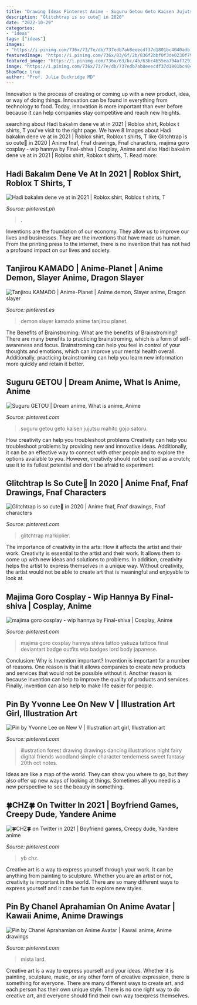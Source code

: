 ```yaml
---
title: "Drawing Ideas Pinterest Anime - Suguru Getou Geto Kaisen Jujutsu Mahito Gojo Satoru"
description: "Glitchtrap is so cute🌝 in 2020"
date: "2022-10-29"
categories:
- "ideas"
tags: ["ideas"]
images:
- "https://i.pinimg.com/736x/73/7e/db/737edb7ab8eeecdf37d1801bc4040adb.jpg"
featuredImage: "https://i.pinimg.com/736x/83/6f/2b/836f2bbf0f3de0230f79bdf4061f2fcc.jpg"
featured_image: "https://i.pinimg.com/736x/63/bc/4b/63bc4b55ea794af72913a29ab8bbae06.jpg"
image: "https://i.pinimg.com/736x/73/7e/db/737edb7ab8eeecdf37d1801bc4040adb.jpg"
ShowToc: true
author: "Prof. Julia Buckridge MD"
---
```



Innovation is the process of creating or coming up with a new product, idea, or way of doing things. Innovation can be found in everything from technology to food. Today, innovation is more important than ever before because it can help companies stay competitive and reach new heights.

	

		
searching about Hadi bakalım dene ve at in 2021 | Roblox shirt, Roblox t shirts, T you've visit to the right page. We have 8 Images about Hadi bakalım dene ve at in 2021 | Roblox shirt, Roblox t shirts, T like Glitchtrap is so cute🌝 in 2020 | Anime fnaf, Fnaf drawings, Fnaf characters, majima goro cosplay - wip hannya by Final-shiva | Cosplay, Anime and also Hadi bakalım dene ve at in 2021 | Roblox shirt, Roblox t shirts, T. Read more:
		
    
## Hadi Bakalım Dene Ve At In 2021 | Roblox Shirt, Roblox T Shirts, T

<img loading=lazy src="https://i.pinimg.com/736x/84/72/7b/84727b1b55450f5f5633034e66be8188.jpg" onerror="this.onerror=null;this.src='https://tse2.mm.bing.net/th?id=OIP.ZAAmCcvCi9ogOBCFxsiWqwAAAA&amp;pid=15.1';" alt="Hadi bakalım dene ve at in 2021 | Roblox shirt, Roblox t shirts, T">

_Source: pinterest.ph_

>. 

	

Inventions are the foundation of our economy. They allow us to improve our lives and businesses. They are the inventions that have made us human. From the printing press to the internet, there is no invention that has not had a profound impact on our lives and society.

    
## Tanjirou KAMADO | Anime-Planet | Anime Demon, Slayer Anime, Dragon Slayer

<img loading=lazy src="https://i.pinimg.com/736x/4f/70/f2/4f70f28404941cbd22bc879f52f22c31.jpg" onerror="this.onerror=null;this.src='https://tse1.mm.bing.net/th?id=OIP.ivMUbIES-tAYXCbg8NijeQAAAA&amp;pid=15.1';" alt="Tanjirou KAMADO | Anime-Planet | Anime demon, Slayer anime, Dragon slayer">

_Source: pinterest.es_

>demon slayer kamado anime tanjirou planet. 

	

The Benefits of Brainstroming: What are the benefits of Brainstroming?
There are many benefits to practicing brainstroming, which is a form of self-awareness and focus. Brainstroming can help you feel in control of your thoughts and emotions, which can improve your mental health overall. Additionally, practicing brainstroming can help you learn new information more quickly and retain it better.

    
## Suguru GETOU | Dream Anime, What Is Anime, Anime

<img loading=lazy src="https://i.pinimg.com/736x/d8/76/1b/d8761b42ef2bab10c25bbc2e4beb46ae.jpg" onerror="this.onerror=null;this.src='https://tse4.mm.bing.net/th?id=OIP.kLqX0ssHGNya7Fk_gbL4ggAAAA&amp;pid=15.1';" alt="Suguru GETOU | Dream anime, What is anime, Anime">

_Source: pinterest.com_

>suguru getou geto kaisen jujutsu mahito gojo satoru. 

	

How creativity can help you troubleshoot problems
Creativity can help you troubleshoot problems by providing new and innovative ideas. Additionally, it can be an effective way to connect with other people and to explore the options available to you. However, creativity should not be used as a crutch; use it to its fullest potential and don't be afraid to experiment.

    
## Glitchtrap Is So Cute🌝 In 2020 | Anime Fnaf, Fnaf Drawings, Fnaf Characters

<img loading=lazy src="https://i.pinimg.com/736x/63/bc/4b/63bc4b55ea794af72913a29ab8bbae06.jpg" onerror="this.onerror=null;this.src='https://tse2.mm.bing.net/th?id=OIP.8KjjpT-XZlcw76VBX0Q6cgHaMW&amp;pid=15.1';" alt="Glitchtrap is so cute🌝 in 2020 | Anime fnaf, Fnaf drawings, Fnaf characters">

_Source: pinterest.com_

>glitchtrap markiplier. 

	

The importance of creativity in the arts: How it affects the artist and their work.
Creativity is essential to the artist and their work. It allows them to come up with new ideas and solutions to problems. In addition, creativity helps the artist to express themselves in a unique way. Without creativity, the artist would not be able to create art that is meaningful and enjoyable to look at.

    
## Majima Goro Cosplay - Wip Hannya By Final-shiva | Cosplay, Anime

<img loading=lazy src="https://i.pinimg.com/736x/bf/31/f1/bf31f17ce53e9033b2b89413941ea77a.jpg" onerror="this.onerror=null;this.src='https://tse3.mm.bing.net/th?id=OIP.ZrdKs_N3o28262zfWWZpQQHaJ4&amp;pid=15.1';" alt="majima goro cosplay - wip hannya by Final-shiva | Cosplay, Anime">

_Source: pinterest.com_

>majima goro cosplay hannya shiva tattoo yakuza tattoos final deviantart badge outfits wip badges lord body japanese. 

	

Conclusion: Why is Invention important?
Invention is important for a number of reasons. One reason is that it allows companies to create new products and services that would not be possible without it. Another reason is because invention can help to improve the quality of products and services. Finally, invention can also help to make life easier for people.

    
## Pin By Yvonne Lee On New V | Illustration Art Girl, Illustration Art

<img loading=lazy src="https://i.pinimg.com/736x/83/6f/2b/836f2bbf0f3de0230f79bdf4061f2fcc.jpg" onerror="this.onerror=null;this.src='https://tse1.mm.bing.net/th?id=OIP.8H2WWd4SlHzxdZW8kIsolwHaMb&amp;pid=15.1';" alt="Pin by Yvonne Lee on New V | Illustration art girl, Illustration art">

_Source: pinterest.com_

>illustration forest drawing drawings dancing illustrations night fairy digital friends woodland simple character tenderness sweet fantasy 20th oct notes. 

	

Ideas are like a map of the world. They can show you where to go, but they also offer up new ways of looking at things. Sometimes all you need is a new perspective to see the beauty in something.

    
## 🍀CHZ🍀 On Twitter In 2021 | Boyfriend Games, Creepy Dude, Yandere Anime

<img loading=lazy src="https://i.pinimg.com/736x/73/7e/db/737edb7ab8eeecdf37d1801bc4040adb.jpg" onerror="this.onerror=null;this.src='https://tse1.mm.bing.net/th?id=OIP.tu1-7yMIL0k68-j5A7RatQHaMC&amp;pid=15.1';" alt="🍀CHZ🍀 on Twitter in 2021 | Boyfriend games, Creepy dude, Yandere anime">

_Source: pinterest.com_

>yb chz. 

	

Creative art is a way to express yourself through your work. It can be anything from painting to sculpture. Whether you are an artist or not, creativity is important in the world. There are so many different ways to express yourself and it can be fun to explore new styles.

    
## Pin By Chanel Aprahamian On Anime Avatar | Kawaii Anime, Anime Drawings

<img loading=lazy src="https://i.pinimg.com/736x/57/17/85/5717854259a054f7154687211acd1579.jpg" onerror="this.onerror=null;this.src='https://tse3.mm.bing.net/th?id=OIP.4jtZR4_xa6VR1_PsNLmktgHaNJ&amp;pid=15.1';" alt="Pin by Chanel Aprahamian on Anime Avatar | Kawaii anime, Anime drawings">

_Source: pinterest.com_

>mista lard. 

	

Creative art is a way to express yourself and your ideas. Whether it is painting, sculpture, music, or any other form of creative expression, there is something for everyone. There are many different ways to create art, and each person has their own unique style. There is no one right way to do creative art, and everyone should find their own way toexpress themselves.

